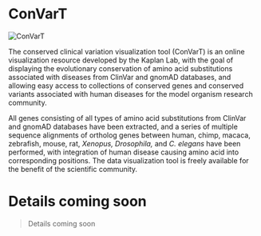 # ConVarT

![ConVarT](http://convart.org/files/img/convart_black.png)


The conserved clinical variation visualization tool (ConVarT) is an online visualization resource developed by the Kaplan Lab, with the goal of displaying the evolutionary conservation of amino acid substitutions associated with diseases from ClinVar and gnomAD databases, and allowing easy access to collections of conserved genes and conserved variants associated with human diseases for the model organism research community.

All genes consisting of all types of amino acid substitutions from ClinVar and gnomAD databases have been extracted, and a series of multiple sequence alignments of ortholog genes between human, chimp, macaca, zebrafish, mouse, rat, _Xenopus, Drosophila,_ and _C. elegans_ have been performed, with integration of human disease causing amino acid into corresponding positions.
The data visualization tool is freely available for the benefit of the scientific community.


# Details coming soon

> Details coming soon
